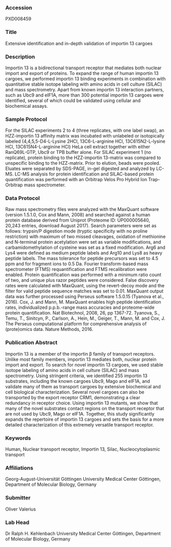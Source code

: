 ### Accession
PXD008459

### Title
Extensive identification and in-depth validation of importin 13 cargoes

### Description
Importin 13 is a bidirectional transport receptor that mediates both nuclear import and export of proteins. To expand the range of human importin 13 cargoes, we performed importin 13 binding experiments in combination with quantitative stable isotope labeling with amino acids in cell culture (SILAC) and mass spectrometry. Apart from known importin 13 interaction partners, such as Ubc9 and eIF1A, more than 300 potential importin 13 cargoes were identified, several of which could be validated using cellular and biochemical assays.

### Sample Protocol
For the SILAC experiments 2 to 4 (three replicates, with one label swap), an HZZ-importin 13 affinity matrix was incubated with unlabeled or isotopically labeled (4,4,5,5-D4-L-Lysine 2HCl, 13C6-L-arginine HCl, 13C615N2-L-lysine HCl, 13C615N4-L-arginine HCl) HeLa cell extract together with either RanQ69L-GTP, Ubc9 or TPB buffer alone. For SILAC experiment 1 (no replicate), protein binding to the HZZ-importin 13-matrix was compared to unspecific binding to the HZZ-matrix. Prior to elution, beads were pooled. Eluates were separated by SDS-PAGE, in-gel digested and analyzed by LC-MS. LC-MS analysis for protein identification and SILAC-based protein quantification was performed with an Orbitrap Velos Pro Hybrid Ion Trap-Orbitrap mass spectrometer.

### Data Protocol
Raw mass spectrometry files were analyzed with the MaxQuant software (version 1.5.1.0, Cox and Mann, 2008) and searched against a human protein database derived from Uniprot (Proteome ID: UP000005640, 20,243 entries, download August 2017). Search parameters were set as follows: trypsin/P digestion mode (tryptic specificity with no proline restriction) with maximum of two missed cleavages, oxidation of methionine and N-terminal protein acetylation were set as variable modifications, and carbamidomethylation of cysteine was set as a fixed modification. Arg6 and Lys4 were defined as medium peptide labels and Arg10 and Lys8 as heavy peptide labels. The mass tolerance for peptide precursors was set to 4.5 ppm and for fragment ions to 0.5 Da. Fourier transform-based mass spectrometer (FTMS) requantification and FTMS recalibration were enabled. Protein quantification was performed with a minimum ratio count of two, and unique plus razor peptides were considered. False discovery rates were calculated with MaxQuant, using the revert-decoy mode and the filter for valid peptide sequence matches was set to 0.01. MaxQuant output data was further processed using Perseus software 1.5.0.15 (Tyanova et al., 2016).  Cox, J. and Mann, M. MaxQuant enables high peptide identification rates, individualized p.p.b.-range mass accuracies and proteome-wide protein quantification. Nat Biotechnol, 2008, 26, pp 1367-72.  Tyanova, S., Temu, T., Sinitcyn, P., Carlson, A., Hein, M., Geiger, T., Mann, M. and Cox, J. The Perseus computational platform for comprehensive analysis of (prote)omics data. Nature Methods, 2016.

### Publication Abstract
Importin 13 is a member of the importin &#x3b2; family of transport receptors. Unlike most family members, importin 13 mediates both, nuclear protein import and export. To search for novel importin 13 cargoes, we used stable isotope labeling of amino acids in cell culture (SILAC) and mass spectrometry. Using stringent criteria, we identified 255 importin 13 substrates, including the known cargoes Ubc9, Mago and eIF1A, and validate many of them as transport cargoes by extensive biochemical and cell biological characterization. Several novel cargoes can also be transported by the export receptor CRM1, demonstrating a clear redundancy in receptor choice. Using importin 13 mutants, we show that many of the novel substrates contact regions on the transport receptor that are not used by Ubc9, Mago or eIF1A. Together, this study significantly expands the repertoire of importin 13 cargoes and sets the basis for a more detailed characterization of this extremely versatile transport receptor.

### Keywords
Human, Nuclear transport receptor, Importin 13, Silac, Nucleocytoplasmic transport

### Affiliations
Georg-August-Universität Göttingen
University Medical Center Göttingen, Department of Molecular Biology, Germany

### Submitter
Oliver Valerius

### Lab Head
Dr Ralph H. Kehlenbach
University Medical Center Göttingen, Department of Molecular Biology, Germany


